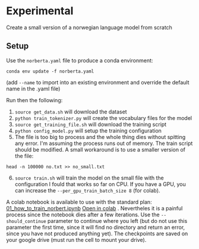 # Experimental
Create a small version of a norwegian language model from scratch

## Setup

Use the `norberta.yaml` file to produce a conda environment:

```shell
conda env update -f norberta.yaml
```

(add `--name` to import into an existing environment and override the default name in the .yaml file)

Run then the following:
1. `source get_data.sh`  will download the dataset
2. `python train_tokenizer.py` will create the vocabulary files for the model
3. `source get_training_file.sh` will download the training script
4. `python config_model.py` will setup the training configuration
5. The file is too big to process and the whole thing dies without spitting any error. I'm assuming the process runs out of memory. The train script should be modified. A small workaround is to use a smaller version of the file:

```shell
head -n 100000 no.txt >> no_small.txt
```

6. `source train.sh` will train the model on the small file with the configuration I fould that works so far on CPU. If you have a GPU, you can increase the `--per_gpu_train_batch_size 8` (for colab).

A colab notebook is available to use with the standard plan: [01_how_to_train_norbert.ipynb](01_how_to_train_norbert.ipynb) [Open in colab](https://colab.research.google.com/github.com/computas/nlp-wanderings/blob/master/NorBERTa/01_how_to_train_norbert.ipynb)
. Nevertheles it is a painful process since the notebook dies after a few iterations. Use the `--should_continue` parameter to continue where you left (but do not use this parameter the first time, since it will find no directory and return an error, since you have not produced anything yet). The checkpoints are saved on your google drive (must run the cell to mount your drive).
